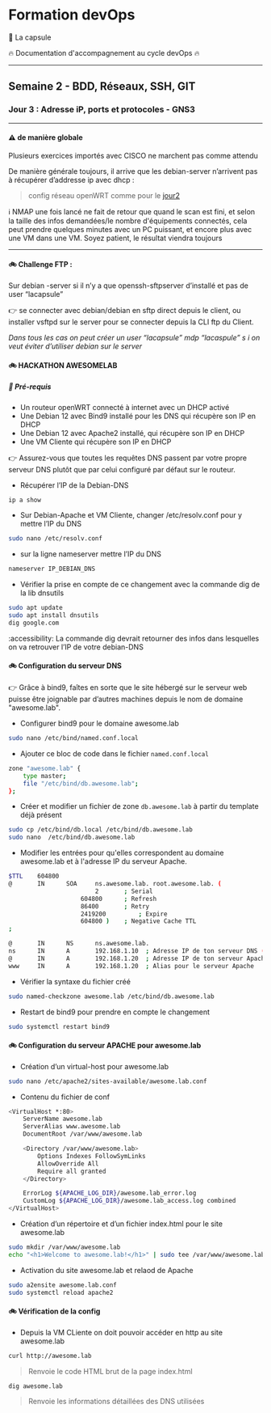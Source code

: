 # Formation devOps

:pill: La capsule

:fire:  Documentation d'accompagnement au cycle devOps :fire:

---

## Semaine 2 - BDD, Réseaux, SSH, GIT

### Jour 3 : Adresse iP, ports et protocoles - GNS3

---

#### :warning: de manière globale 

Plusieurs exercices importés avec CISCO ne marchent pas comme attendu 

De manière générale toujours, il arrive que les debian-server n’arrivent pas à récupérer d’addresse ip avec dhcp :

> config réseau openWRT comme pour le [jour2](jour2/)
> 

:information_source: NMAP une fois lancé ne fait de retour que quand le scan est fini, et selon la taille des infos demandées/le nombre d'équipements connectés, cela peut prendre quelques minutes avec un PC puissant, et encore plus avec une VM dans une VM. Soyez patient, le résultat viendra toujours

---

#### :bike: Challenge FTP :

Sur debian -server si il n’y a que openssh-sftpserver d’installé et pas de user “lacapsule”

:point_right: se connecter avec debian/debian en sftp direct depuis le client, 
ou installer vsftpd sur le server pour se connecter depuis la CLI ftp du Client.

_Dans tous les cas on peut créer un user “lacapsule” mdp “lacaspule” s i on veut éviter d’utiliser debian sur le server_


#### :bike: HACKATHON AWESOMELAB

##### :eagle: Pré-requis

- Un routeur openWRT connecté à internet avec un DHCP activé
- Une Debian 12 avec Bind9 installé pour les DNS qui récupère son IP en DHCP
- Une Debian 12 avec Apache2 installé, qui récupère son IP en DHCP
- Une VM Cliente qui récupère son IP en DHCP

:point_right: Assurez-vous que toutes les requêtes DNS passent par votre propre serveur DNS plutôt que par celui configuré par défaut sur le routeur.

- Récupérer l’IP de la Debian-DNS

```bash
ip a show
```

- Sur Debian-Apache et VM Cliente, changer /etc/resolv.conf pour y mettre l’IP du DNS

```bash
sudo nano /etc/resolv.conf
```

- sur la ligne nameserver mettre l’IP du DNS

```bash
nameserver IP_DEBIAN_DNS
```

- Vérifier la prise en compte de ce changement avec la commande dig de la lib  dnsutils

```bash
sudo apt update
sudo apt install dnsutils
dig google.com
```
:accessibility: La commande dig devrait retourner des infos dans lesquelles on va retrouver l’IP de votre debian-DNS


#### :bike: Configuration du serveur DNS

:point_right: Grâce à bind9, faîtes en sorte que le site hébergé sur le serveur web puisse être joignable par d’autres machines depuis le nom de domaine "awesome.lab".

- Configurer bind9 pour le domaine awesome.lab

```bash
sudo nano /etc/bind/named.conf.local
```

- Ajouter ce bloc de code dans le fichier `named.conf.local`

```bash
zone "awesome.lab" {
	type master;
	file "/etc/bind/db.awesome.lab";
};
```

- Créer et modifier un fichier de zone `db.awesome.lab` à partir du template déjà présent

```bash
sudo cp /etc/bind/db.local /etc/bind/db.awesome.lab
sudo nano  /etc/bind/db.awesome.lab
```

- Modifier les entrées pour qu'elles correspondent au domaine awesome.lab et à l'adresse IP du serveur Apache.

```bash
$TTL	604800
@   	IN  	SOA 	ns.awesome.lab. root.awesome.lab. (
                      	2     	; Serial
                 	604800     	; Refresh
                  	86400     	; Retry
                	2419200     	; Expire
                 	604800 )   	; Negative Cache TTL
;

@   	IN  	NS  	ns.awesome.lab.
ns  	IN  	A   	192.168.1.10  ; Adresse IP de ton serveur DNS (machine BIND9)
@   	IN  	A   	192.168.1.20  ; Adresse IP de ton serveur Apache
www 	IN  	A   	192.168.1.20  ; Alias pour le serveur Apache
```

- Vérifier la syntaxe du fichier créé

```bash
sudo named-checkzone awesome.lab /etc/bind/db.awesome.lab
```

- Restart de bind9 pour prendre en compte le changement

```bash
sudo systemctl restart bind9
```

#### :bike: Configuration du serveur APACHE pour awesome.lab

- Création d’un virtual-host pour awesome.lab

```bash
sudo nano /etc/apache2/sites-available/awesome.lab.conf
```

- Contenu du fichier de conf

```bash
<VirtualHost *:80>
	ServerName awesome.lab
	ServerAlias www.awesome.lab
	DocumentRoot /var/www/awesome.lab

	<Directory /var/www/awesome.lab>
    	Options Indexes FollowSymLinks
    	AllowOverride All
    	Require all granted
	</Directory>

	ErrorLog ${APACHE_LOG_DIR}/awesome.lab_error.log
	CustomLog ${APACHE_LOG_DIR}/awesome.lab_access.log combined
</VirtualHost>
```

- Création d’un répertoire et d’un fichier index.html pour le site awesome.lab

```bash
sudo mkdir /var/www/awesome.lab
echo "<h1>Welcome to awesome.lab!</h1>" | sudo tee /var/www/awesome.lab/index.html
```

- Activation du site awesome.lab et relaod de Apache

```bash
sudo a2ensite awesome.lab.conf
sudo systemctl reload apache2
```

#### :bike: Vérification de la config

- Depuis la VM CLiente on doit pouvoir accéder en http au site awesome.lab

```bash
curl http://awesome.lab
```

> Renvoie le code HTML brut de la page index.html

```bash
dig awesome.lab
```

> Renvoie les informations détaillées des DNS utilisées 


